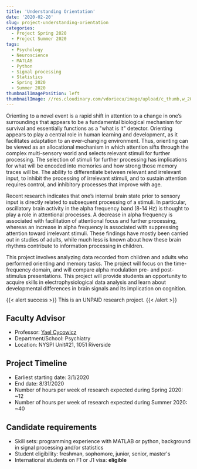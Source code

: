 ```yaml
---
title: 'Understanding Orientation'
date: '2020-02-20'
slug: project-understanding-orientation
categories:
  - Project Spring 2020
  - Project Summer 2020
tags:
  - Psychology
  - Neuroscience
  - MATLAB
  - Python
  - Signal processing
  - Statistics
  - Spring 2020
  - Summer 2020
thumbnailImagePosition: left
thumbnailImage: //res.cloudinary.com/vdoriecu/image/upload/c_thumb,w_200,g_face/v1582313130/compass_exc8jb.png
---
```


Orienting to a novel event is a rapid shift in attention to a change in one’s surroundings that appears to be a fundamental biological mechanism for survival and essentially functions as a "what is it" detector. Orienting appears to play a central role in human learning and development, as it facilitates adaptation to an ever-changing environment.  Thus, orienting can be viewed as an allocational mechanism in which attention sifts through the complex multi-sensory world and selects relevant stimuli for further processing.  The selection of stimuli for further processing has implications for what will be encoded into memories and how strong those memory traces will be.  The ability to differentiate between relevant and irrelevant input, to inhibit the processing of irrelevant stimuli, and to sustain attention requires control, and inhibitory processes that improve with age.
 
<!--more-->

Recent research indicates that one’s internal brain state prior to sensory input is directly related to subsequent processing of a stimuli. In particular, oscillatory brain activity in the alpha frequency band (8-14 Hz) is thought to play a role in attentional processes. A decrease in alpha frequency is associated with facilitation of attentional focus and further processing, whereas an increase in alpha frequency is associated with suppressing attention toward irrelevant stimuli. These findings have mostly been carried out in studies of adults, while much less is known about how these brain rhythms contribute to information processing in children.

This project involves analyzing data recorded from children and adults who performed orienting and memory tasks. The project will focus on the time-frequency domain, and will compare alpha modulation pre- and post- stimulus presentations. This project will provide students an opportunity to acquire skills in electrophysiological data analysis and learn about developmental differences in brain signals and its implication on cognition.

{{< alert success >}}
This is an UNPAID research project.
{{< /alert >}}

## Faculty Advisor
+ Professor: [Yael Cycowicz](https://www.researchgate.net/profile/Yael_Cycowicz)
+ Department/School: Psychiatry
+ Location: NYSPI Unit#21, 1051 Riverside

## Project Timeline
+ Earliest starting date: 3/1/2020
+ End date: 8/31/2020
+ Number of hours per week of research expected during Spring 2020: ~12
+ Number of hours per week of research expected during Summer 2020: ~40

## Candidate requirements
+ Skill sets: programming experience with MATLAB or python, background in signal processing and/or statistics
+ Student eligibility: ~~freshman~~, ~~sophomore~~, ~~junior~~, senior, master's
+ International students on F1 or J1 visa: **eligible**
